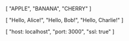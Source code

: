 [
  "APPLE",
  "BANANA",
  "CHERRY"
]

[
  "Hello, Alice!",
  "Hello, Bob!",
  "Hello, Charlie!"
]

[
  "host: localhost",
  "port: 3000",
  "ssl: true"
]